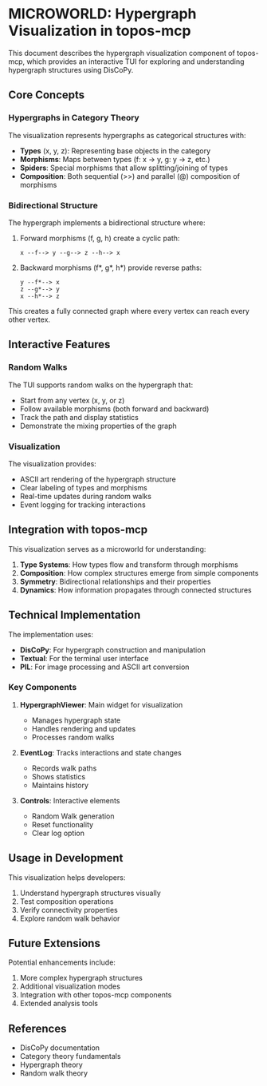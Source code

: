 # MICROWORLD: Hypergraph Visualization in topos-mcp

This document describes the hypergraph visualization component of topos-mcp, which provides an interactive TUI for exploring and understanding hypergraph structures using DisCoPy.

## Core Concepts

### Hypergraphs in Category Theory

The visualization represents hypergraphs as categorical structures with:

- **Types** (x, y, z): Representing base objects in the category
- **Morphisms**: Maps between types (f: x → y, g: y → z, etc.)
- **Spiders**: Special morphisms that allow splitting/joining of types
- **Composition**: Both sequential (>>) and parallel (@) composition of morphisms

### Bidirectional Structure

The hypergraph implements a bidirectional structure where:

1. Forward morphisms (f, g, h) create a cyclic path:
   ```
   x --f--> y --g--> z --h--> x
   ```

2. Backward morphisms (f*, g*, h*) provide reverse paths:
   ```
   y --f*--> x
   z --g*--> y
   x --h*--> z
   ```

This creates a fully connected graph where every vertex can reach every other vertex.

## Interactive Features

### Random Walks

The TUI supports random walks on the hypergraph that:

- Start from any vertex (x, y, or z)
- Follow available morphisms (both forward and backward)
- Track the path and display statistics
- Demonstrate the mixing properties of the graph

### Visualization

The visualization provides:

- ASCII art rendering of the hypergraph structure
- Clear labeling of types and morphisms
- Real-time updates during random walks
- Event logging for tracking interactions

## Integration with topos-mcp

This visualization serves as a microworld for understanding:

1. **Type Systems**: How types flow and transform through morphisms
2. **Composition**: How complex structures emerge from simple components
3. **Symmetry**: Bidirectional relationships and their properties
4. **Dynamics**: How information propagates through connected structures

## Technical Implementation

The implementation uses:

- **DisCoPy**: For hypergraph construction and manipulation
- **Textual**: For the terminal user interface
- **PIL**: For image processing and ASCII art conversion

### Key Components

1. **HypergraphViewer**: Main widget for visualization
   - Manages hypergraph state
   - Handles rendering and updates
   - Processes random walks

2. **EventLog**: Tracks interactions and state changes
   - Records walk paths
   - Shows statistics
   - Maintains history

3. **Controls**: Interactive elements
   - Random Walk generation
   - Reset functionality
   - Clear log option

## Usage in Development

This visualization helps developers:

1. Understand hypergraph structures visually
2. Test composition operations
3. Verify connectivity properties
4. Explore random walk behavior

## Future Extensions

Potential enhancements include:

1. More complex hypergraph structures
2. Additional visualization modes
3. Integration with other topos-mcp components
4. Extended analysis tools

## References

- DisCoPy documentation
- Category theory fundamentals
- Hypergraph theory
- Random walk theory
